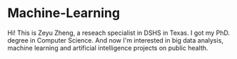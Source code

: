 # Machine-Learning
Hi! This is Zeyu Zheng, a reseach specialist in DSHS in Texas. 
I got my PhD. degree in Computer Science. And now I'm interested in big data analysis, machine learning and artificial intelligence projects on public health.
